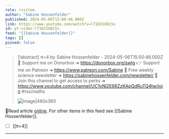 ```yaml
---
role: rssitem
author: "Sabine Hossenfelder"
published: 2024-05-06T15:00:46.000Z
link: https://www.youtube.com/watch?v=lT1bX1UbCSs
id: yt:video:lT1bX1UbCSs
feed: "[[Sabine Hossenfelder]]"
tags: []
pinned: false
---
```

> [!abstract] π=4 by Sabine Hossenfelder - 2024-05-06T15:00:46.000Z
> 💌 Support me on Donorbox ➜ https://donorbox.org/swtg 👉 Support me on Patreon ➜ https://www.patreon.com/Sabine 📩 Free weekly science newsletter ➜ https://sabinehossenfelder.com/newsletter/ 🔗 Join this channel to get access to perks ➜ https://www.youtube.com/channel/UC1yNl2E66ZzKApQdRuTQ4tw/join #rss/maths
>
> ![image|480x360](https://i1.ytimg.com/vi/lT1bX1UbCSs/hqdefault.jpg)

🔗Read article [online](https://www.youtube.com/watch?v=lT1bX1UbCSs). For other items in this feed see [[Sabine Hossenfelder]].

- [ ] [[π=4]]
- - -
